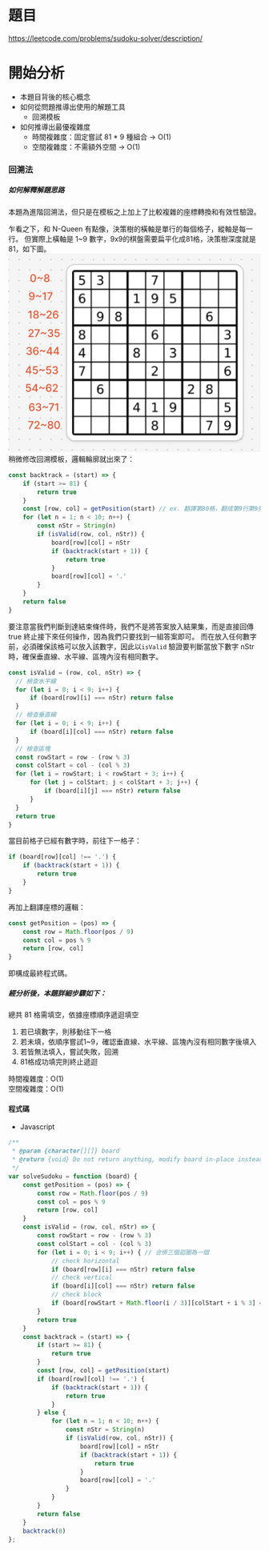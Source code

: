 # 題目
https://leetcode.com/problems/sudoku-solver/description/

# 開始分析
- 本題目背後的核心概念
- 如何從問題推導出使用的解題工具
  - 回溯模板
- 如何推導出最優複雜度
  - 時間複雜度：固定嘗試 81 * 9 種組合 -> O(1)
  - 空間複雜度：不需額外空間 -> O(1)

### 回溯法


##### 如何解釋解題思路
本題為進階回溯法，但只是在模板之上加上了比較複雜的座標轉換和有效性驗證。

乍看之下，和 N-Queen 有點像，決策樹的橫軸是單行的每個格子，縱軸是每一行。
但實際上橫軸是 1~9 數字，9x9的棋盤需要扁平化成81格，決策樹深度就是81，如下圖。
![](./37-1.png)
稍微修改回溯模板，邏輯輪廓就出來了：
```js
const backtrack = (start) => {
    if (start >= 81) {
        return true
    }
    const [row, col] = getPosition(start) // ex. 翻譯第80格，翻成第9行第9列
    for (let n = 1; n < 10; n++) {
        const nStr = String(n)
        if (isValid(row, col, nStr)) {
            board[row][col] = nStr
            if (backtrack(start + 1)) {
                return true
            }
            board[row][col] = '.'
        }
    }
    return false
}
```
要注意當我們判斷到達結束條件時，我們不是將答案放入結果集，而是直接回傳 true 終止接下來任何操作，因為我們只要找到一組答案即可。
而在放入任何數字前，必須確保該格可以放入該數字，因此以`isValid` 驗證要判斷當放下數字 nStr 時，確保垂直線、水平線、區塊內沒有相同數字。

```js
const isValid = (row, col, nStr) => {
  // 檢查水平線
  for (let i = 0; i < 9; i++) {
      if (board[row][i] === nStr) return false
  }
  // 檢查垂直線
  for (let i = 0; i < 9; i++) {
      if (board[i][col] === nStr) return false
  }
  // 檢查區塊
  const rowStart = row - (row % 3)
  const colStart = col - (col % 3)
  for (let i = rowStart; i < rowStart + 3; i++) {
      for (let j = colStart; j < colStart + 3; j++) {
          if (board[i][j] === nStr) return false
      }
  }
  return true
}
```
當目前格子已經有數字時，前往下一格子：
```js
if (board[row][col] !== '.') {
    if (backtrack(start + 1)) {
        return true
    }
}
```
再加上翻譯座標的邏輯：
```js
const getPosition = (pos) => {
    const row = Math.floor(pos / 9)
    const col = pos % 9
    return [row, col]
}
```
即構成最終程式碼。

##### 經分析後，本題詳細步驟如下：
總共 81 格需填空，依據座標順序遞迴填空
1. 若已填數字，則移動往下一格
2. 若未填，依順序嘗試1~9，確認垂直線、水平線、區塊內沒有相同數字後填入
3. 若皆無法填入，嘗試失敗，回溯
4. 81格成功填完則終止遞迴


時間複雜度：O(1)  
空間複雜度：O(1)

#### 程式碼
- Javascript
```js
/**
 * @param {character[][]} board
 * @return {void} Do not return anything, modify board in-place instead.
 */
var solveSudoku = function (board) {
    const getPosition = (pos) => {
        const row = Math.floor(pos / 9)
        const col = pos % 9
        return [row, col]
    }
    const isValid = (row, col, nStr) => {
        const rowStart = row - (row % 3)
        const colStart = col - (col % 3)
        for (let i = 0; i < 9; i++) { // 合併三個迴圈為一個
            // check horizontal
            if (board[row][i] === nStr) return false
            // check vertical
            if (board[i][col] === nStr) return false
            // check block
            if (board[rowStart + Math.floor(i / 3)][colStart + i % 3] === nStr) return false
        }
        return true
    }
    const backtrack = (start) => {
        if (start >= 81) {
            return true
        }
        const [row, col] = getPosition(start)
        if (board[row][col] !== '.') {
            if (backtrack(start + 1)) {
                return true
            }
        } else {
            for (let n = 1; n < 10; n++) {
                const nStr = String(n)
                if (isValid(row, col, nStr)) {
                    board[row][col] = nStr
                    if (backtrack(start + 1)) {
                        return true
                    }
                    board[row][col] = '.'
                }
            }
        }
        return false
    }
    backtrack(0)
};
```

